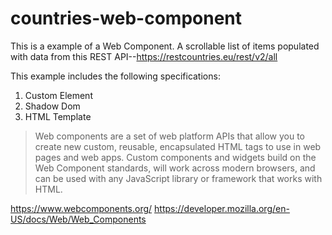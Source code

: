 # countries-web-component

This is a example of a Web Component. A scrollable list of items populated with data from this REST API--https://restcountries.eu/rest/v2/all

This example includes the following specifications:

1. Custom Element
2. Shadow Dom
3. HTML Template

>Web components are a set of web platform APIs that allow you to create new custom, reusable, encapsulated HTML tags to use in web pages and web apps. Custom components and widgets build on the Web Component standards, will work across modern browsers, and can be used with any JavaScript library or framework that works with HTML.

https://www.webcomponents.org/
https://developer.mozilla.org/en-US/docs/Web/Web_Components
